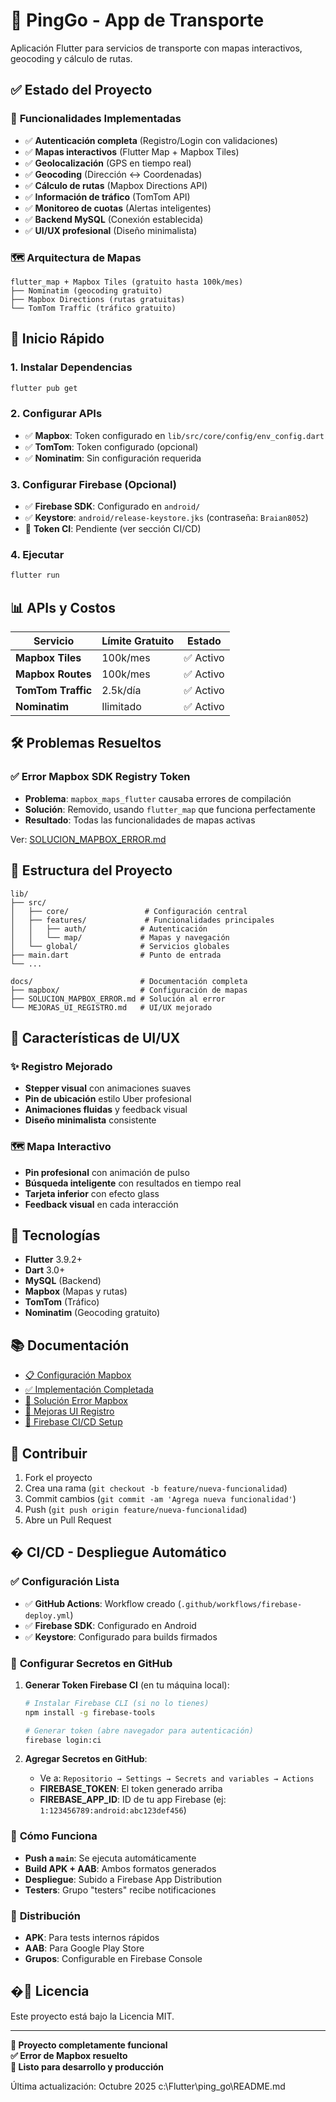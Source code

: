 # 🚀 PingGo - App de Transporte

Aplicación Flutter para servicios de transporte con mapas interactivos, geocoding y cálculo de rutas.

## ✅ Estado del Proyecto

### 🎯 **Funcionalidades Implementadas**
- ✅ **Autenticación completa** (Registro/Login con validaciones)
- ✅ **Mapas interactivos** (Flutter Map + Mapbox Tiles)
- ✅ **Geolocalización** (GPS en tiempo real)
- ✅ **Geocoding** (Dirección ↔ Coordenadas)
- ✅ **Cálculo de rutas** (Mapbox Directions API)
- ✅ **Información de tráfico** (TomTom API)
- ✅ **Monitoreo de cuotas** (Alertas inteligentes)
- ✅ **Backend MySQL** (Conexión establecida)
- ✅ **UI/UX profesional** (Diseño minimalista)

### 🗺️ **Arquitectura de Mapas**
```
flutter_map + Mapbox Tiles (gratuito hasta 100k/mes)
├── Nominatim (geocoding gratuito)
├── Mapbox Directions (rutas gratuitas)
└── TomTom Traffic (tráfico gratuito)
```

## 🚀 Inicio Rápido

### 1. **Instalar Dependencias**
```bash
flutter pub get
```

### 2. **Configurar APIs**
- ✅ **Mapbox**: Token configurado en `lib/src/core/config/env_config.dart`
- ✅ **TomTom**: Token configurado (opcional)
- ✅ **Nominatim**: Sin configuración requerida

### 3. **Configurar Firebase (Opcional)**
- ✅ **Firebase SDK**: Configurado en `android/`
- ✅ **Keystore**: `android/release-keystore.jks` (contraseña: `Braian8052`)
- 🔄 **Token CI**: Pendiente (ver sección CI/CD)

### 4. **Ejecutar**
```bash
flutter run
```

## 📊 **APIs y Costos**

| Servicio | Límite Gratuito | Estado |
|----------|----------------|--------|
| **Mapbox Tiles** | 100k/mes | ✅ Activo |
| **Mapbox Routes** | 100k/mes | ✅ Activo |
| **TomTom Traffic** | 2.5k/día | ✅ Activo |
| **Nominatim** | Ilimitado | ✅ Activo |

## 🛠️ **Problemas Resueltos**

### ✅ **Error Mapbox SDK Registry Token**
- **Problema**: `mapbox_maps_flutter` causaba errores de compilación
- **Solución**: Removido, usando `flutter_map` que funciona perfectamente
- **Resultado**: Todas las funcionalidades de mapas activas

Ver: [SOLUCION_MAPBOX_ERROR.md](docs/SOLUCION_MAPBOX_ERROR.md)

## 📁 **Estructura del Proyecto**

```
lib/
├── src/
│   ├── core/                 # Configuración central
│   ├── features/             # Funcionalidades principales
│   │   ├── auth/            # Autenticación
│   │   └── map/             # Mapas y navegación
│   └── global/              # Servicios globales
├── main.dart                # Punto de entrada
└── ...

docs/                        # Documentación completa
├── mapbox/                  # Configuración de mapas
├── SOLUCION_MAPBOX_ERROR.md # Solución al error
└── MEJORAS_UI_REGISTRO.md   # UI/UX mejorado
```

## 🎨 **Características de UI/UX**

### ✨ **Registro Mejorado**
- **Stepper visual** con animaciones suaves
- **Pin de ubicación** estilo Uber profesional
- **Animaciones fluidas** y feedback visual
- **Diseño minimalista** consistente

### 🗺️ **Mapa Interactivo**
- **Pin profesional** con animación de pulso
- **Búsqueda inteligente** con resultados en tiempo real
- **Tarjeta inferior** con efecto glass
- **Feedback visual** en cada interacción

## 🔧 **Tecnologías**

- **Flutter** 3.9.2+
- **Dart** 3.0+
- **MySQL** (Backend)
- **Mapbox** (Mapas y rutas)
- **TomTom** (Tráfico)
- **Nominatim** (Geocoding gratuito)

## 📚 **Documentación**

- [📋 Configuración Mapbox](docs/mapbox/MAPBOX_SETUP.md)
- [✅ Implementación Completada](docs/mapbox/IMPLEMENTACION_COMPLETADA.md)
- [🚨 Solución Error Mapbox](docs/SOLUCION_MAPBOX_ERROR.md)
- [🎨 Mejoras UI Registro](docs/MEJORAS_UI_REGISTRO.md)
- [🚀 Firebase CI/CD Setup](docs/FIREBASE_CI_CD_SETUP.md)

## 🤝 **Contribuir**

1. Fork el proyecto
2. Crea una rama (`git checkout -b feature/nueva-funcionalidad`)
3. Commit cambios (`git commit -am 'Agrega nueva funcionalidad'`)
4. Push (`git push origin feature/nueva-funcionalidad`)
5. Abre un Pull Request

## � **CI/CD - Despliegue Automático**

### ✅ **Configuración Lista**
- ✅ **GitHub Actions**: Workflow creado (`.github/workflows/firebase-deploy.yml`)
- ✅ **Firebase SDK**: Configurado en Android
- ✅ **Keystore**: Configurado para builds firmados

### 🔑 **Configurar Secretos en GitHub**

1. **Generar Token Firebase CI** (en tu máquina local):
   ```bash
   # Instalar Firebase CLI (si no lo tienes)
   npm install -g firebase-tools
   
   # Generar token (abre navegador para autenticación)
   firebase login:ci
   ```

2. **Agregar Secretos en GitHub**:
   - Ve a: `Repositorio → Settings → Secrets and variables → Actions`
   - **FIREBASE_TOKEN**: El token generado arriba
   - **FIREBASE_APP_ID**: ID de tu app Firebase (ej: `1:123456789:android:abc123def456`)

### 🎯 **Cómo Funciona**
- **Push a `main`**: Se ejecuta automáticamente
- **Build APK + AAB**: Ambos formatos generados
- **Despliegue**: Subido a Firebase App Distribution
- **Testers**: Grupo "testers" recibe notificaciones

### 📱 **Distribución**
- **APK**: Para tests internos rápidos
- **AAB**: Para Google Play Store
- **Grupos**: Configurable en Firebase Console

## �📄 **Licencia**

Este proyecto está bajo la Licencia MIT.

---

**🚀 Proyecto completamente funcional**  
**✅ Error de Mapbox resuelto**  
**🎯 Listo para desarrollo y producción**

Última actualización: Octubre 2025</content>
<parameter name="filePath">c:\Flutter\ping_go\README.md